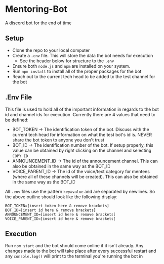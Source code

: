 # Mentoring-Bot
A discord bot for the end of time

## Setup
* Clone the repo to your local computer
* Create a `.env` file. This will store the data the bot needs for execution
  * See the header below for structure to the `.env`
* Ensure both `node.js` and `npm` are installed on your system.
* Run `npm install` to install all of the proper packages for the bot
* Reach out to the current tech head to be added to the test channel for the
  bot

## .Env File
This file is used to hold all of the important information in regards to the
bot id and channel ids for execution. Currently there are 4 values that need
to be defined:
* BOT_TOKEN -> The identification token of the bot. Discuss with the current
  tech head for information on what the test bot's id is. NEVER share the bot
  token to anyone you don't trust
* BOT_ID -> The identification number of the bot. If setup properly,
  this value can be obtained by right clicking on the channel and selecting
  `COPY ID`
* ANNOUNCEMENT_ID -> The id of the announcement channel. This can also be
  obtained in the same way as the BOT_ID
* VOICE_PARENT_ID -> The id of the voice/text category for mentees (where all
  of these channels will be created). This can also be obtained in the same
  way as the BOT_ID

All `.env` files use the pattern `key=value` and are separated by newlines.
So the above outline should look like the following display:
```
BOT_TOKEN=[insert token here & remove brackets]
BOT_ID=[insert id here & remove brackets]
ANNOUNCEMENT_ID=[insert id here & remove brackets]
VOICE_PARENT_ID=[insert id here & remove brackets]
```

## Execution
Run `npm start` and the bot should come online if it isn't already. Any changes
made to the bot will take place after every successful restart and any
`console.log()` will print to the terminal you're running the bot in
